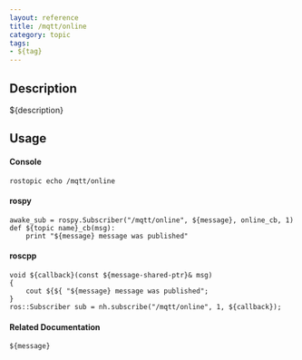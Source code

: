 ```yaml
---
layout: reference
title: /mqtt/online
category: topic
tags: 
- ${tag}
---
```


## Description
${description}

## Usage
#### Console
```
rostopic echo /mqtt/online
```

#### rospy
```
awake_sub = rospy.Subscriber("/mqtt/online", ${message}, online_cb, 1)
def ${topic name}_cb(msg):
    print "${message} message was published"
```

#### roscpp
```
void ${callback}(const ${message-shared-ptr}& msg)
{
    cout ${${ "${message} message was published";
}
ros::Subscriber sub = nh.subscribe("/mqtt/online", 1, ${callback});
```

#### Related Documentation
``${message}``  